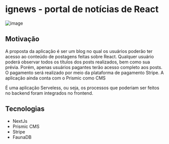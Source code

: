 # ignews - portal de notícias de React

![image](https://user-images.githubusercontent.com/69803742/200382193-892f34d3-bda6-4b14-b610-de8cc4f45cc8.png)

## Motivação

A proposta da aplicação é ser um blog no qual os usuários poderão ter acesso ao conteúdo de postagens feitas sobre React.
Qualquer usuário poderá observar todos os títulos dos posts realizados, bem como sua prévia. Porém, apenas usuários pagantes terão acesso completo aos posts. 
O pagamento será realizado por meio da plataforma de pagamento Stripe. A aplicação ainda conta com o Prismic como CMS

É uma aplicação Serveless, ou seja, os processos que poderiam ser feitos no backend foram integrados no frontend. 

## Tecnologias

- NextJs
- Prismic CMS
- Stripe
- FaunaDB




